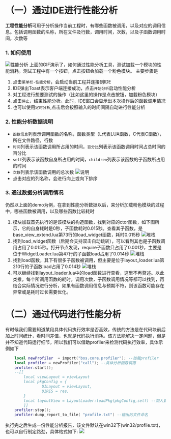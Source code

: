 # （一）通过IDE进行性能分析

**工程性能分析**可用于分析操作当前工程时，有哪些函数被调用，以及对应的调用信息。包括调用函数的名称，所在文件及行数，调用时间，次数，以及子函数调用时间，次数等

### 1. 如何使用
![](/assets/help/demo_project_profile.gif "性能分析")
上面的GIF演示了，如何通过性能分析工具，测试加载一个模块的性能消耗。测试工程中有一个按钮，点击按钮会加载一个粉色模块。
主要步骤是
1. 点击`菜单栏-性能分析`，会启动当前工程并连接到IDE
2. IDE弹出Toast表示客户端连接成功，点击`开始分析`启动性能分析
3. 对工程进行想要测试的操作（比如这里的操作是点击按钮，加载粉色模块）
4. 点击`停止`，结束性能分析。此时，IDE窗口会显示出本次操作后的函数调用情况
5. 也可以使用`定时分析`,点击后会按照输入的时间间隔自动进行性能分析

### 2. 性能分析数据说明
* `函数信息`列表示调用函数的名称，函数类型（L代表LUA函数，C代表C函数），所在文件路径，行数
* `时间`列表示该函数调用所占用的时间，`百分比`列表示该函数调用时间占总时间的百分比
* `self`列表示该函数自身所占用的时间，`children`列表示该函数的子函数所占用的时间
* `次数`列表示该函数调用的总次数
![](/assets/help/explain_project_profile.png "说明")
* 点击对应的列名称，会进行向上或向下排序

### 3. 通过数据分析调用情况
仍然以上面的demo为例，在拿到性能分析数据以后，来分析加载粉色模块的过程中，哪些函数被调用，以及哪些函数比较耗时
1. 模块加载首先执行的是该模块的构造函数，找到对应的ctor函数，如下图所示，它的自身耗时是0秒，子函数耗时0.015秒。查看其子函数，是base_view_extend.lua第73行的load_widget函数，耗时0.015秒
![](/assets/help/stack0_project_profile.png "堆栈")
2. 找到load_widget函数（后期会支持双击自动跳转），可以看到其也是子函数调用占用了0.015秒。打开节点发现，require子函数只占用了0.001秒，主要是位于WidgetLoader.lua第47行的子函数load占用了0.014秒
![](/assets/help/stack1_project_profile.png "堆栈")
3. 找到load函数，其下有很多子函数被调用，但主要是位于layout_loader.lua第210行的子函数load占用了0.014秒
![](/assets/help/stack2_project_profile.png "堆栈")
4. 可以继续找到layout_loader.lua中的load函数进行查看，这里不再赘述。以此类推，每个所调用函数的耗时，调用次数，子函数调用情况等都可以找到，再结合实际情况进行分析，如果有函数调用信息与预期不符，则该函数可能存在异常或是耗时过长需要优化。

# （二）通过代码进行性能分析
有时候我们需要知道某段具体代码执行效率是否高效，传统的方法是在代码块前后加上时间统计，看时间差值，也就是代码执行消耗。该方法能解决一定问题，但是并不知道代码运行细节，所以我们可以借助profiler来检测代码执行效率，具体示例如下
```lua
    local newProfiler  = import("bos.core.profiler"); --加载profiler
    local profiler = newProfiler("call"); --具体分析函数调用
    profiler:start();
    --[[
        local viewLayout = viewLayout
        local pkgConfig = {
                UILayout = viewLayout,
                UIRES = res,
        }
        local layoutView = LayoutLoader:loadPkg(pkgConfig,self) --加入要监控的代码段，这里是测试布局文件的加载效率       
        ]]
    profiler:stop();
    profiler:dump_report_to_file( "profile.txt") --输出的文件命名

```
执行完之后生成一份性能分析报告，该文件默认在win32下(win32/profile.txt)，也可以自行制定路劲，具体格式如下:
![](img/profiled.png)
